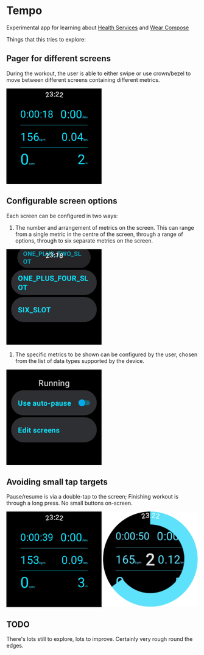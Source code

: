 # Tempo

Experimental app for learning about [Health Services][health-services] and [Wear Compose][wear-compose]

Things that this tries to explore:

## Pager for different screens

During the workout, the user is able to either swipe or use crown/bezel to move between different screens containing different metrics.

<img src="images/metrics-swipe.gif" alt="Paging between screens" height="250" />

## Configurable screen options

Each screen can be configured in two ways:

1.  The number and arrangement of metrics on the screen. This can range from a single metric in the centre of the screen, through a range of options, through to six separate metrics on the screen.

<img src="images/change-slots.gif" alt="Change screen layout" height="250" />

1.  The specific metrics to be shown can be configured by the user, chosen from the list of data types supported by the device.

<img src="images/change-metrics.gif" alt="Change screen layout" height="250" />

## Avoiding small tap targets

Pause/resume is via a double-tap to the screen; Finishing workout is through a long press. No small buttons on-screen.

<img src="images/paused.gif" alt="Double-tap to pause" height="250" />
<img src="images/finish.png" alt="Double-tap to pause" height="250" />

## TODO

There's lots still to explore, lots to improve. Certainly very rough round the edges.

[health-services]: https://developer.android.com/training/wearables/health-services
[wear-compose]: https://developer.android.com/training/wearables/compose